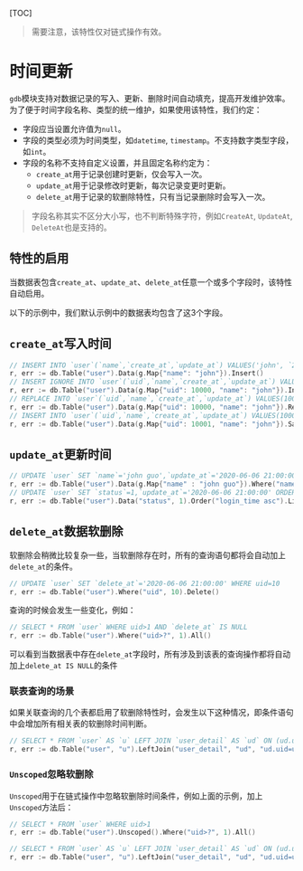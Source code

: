 [TOC]


> 需要注意，该特性仅对链式操作有效。


# 时间更新

`gdb`模块支持对数据记录的写入、更新、删除时间自动填充，提高开发维护效率。为了便于时间字段名称、类型的统一维护，如果使用该特性，我们约定：
- 字段应当设置允许值为`null`。
- 字段的类型必须为时间类型，如`datetime`, `timestamp`。不支持数字类型字段，如`int`。
- 字段的名称不支持自定义设置，并且固定名称约定为：
    - `create_at`用于记录创建时更新，仅会写入一次。
    - `update_at`用于记录修改时更新，每次记录变更时更新。
    - `delete_at`用于记录的软删除特性，只有当记录删除时会写入一次。

> 字段名称其实不区分大小写，也不判断特殊字符，例如`CreateAt`, `UpdateAt`, `DeleteAt`也是支持的。

## 特性的启用

当数据表包含`create_at`、`update_at`、`delete_at`任意一个或多个字段时，该特性自动启用。

以下的示例中，我们默认示例中的数据表均包含了这3个字段。

## `create_at`写入时间

```go
// INSERT INTO `user`(`name`,`create_at`,`update_at`) VALUES('john', `2020-06-06 21:00:00`, `2020-06-06 21:00:00`)
r, err := db.Table("user").Data(g.Map{"name": "john"}).Insert()
// INSERT IGNORE INTO `user`(`uid`,`name`,`create_at`,`update_at`) VALUES(10000,'john', `2020-06-06 21:00:00`, `2020-06-06 21:00:00`)
r, err := db.Table("user").Data(g.Map{"uid": 10000, "name": "john"}).InsertIgnore()
// REPLACE INTO `user`(`uid`,`name`,`create_at`,`update_at`) VALUES(10000,'john', `2020-06-06 21:00:00`, `2020-06-06 21:00:00`)
r, err := db.Table("user").Data(g.Map{"uid": 10000, "name": "john"}).Replace()
// INSERT INTO `user`(`uid`,`name`,`create_at`,`update_at`) VALUES(10001,'john', `2020-06-06 21:00:00`, `2020-06-06 21:00:00`) ON DUPLICATE KEY UPDATE `uid`=VALUES(`uid`),`name`=VALUES(`name`),`update_at`=VALUES(`update_at`)
r, err := db.Table("user").Data(g.Map{"uid": 10001, "name": "john"}).Save()
```

## `update_at`更新时间
```go
// UPDATE `user` SET `name`='john guo',`update_at`='2020-06-06 21:00:00' WHERE name='john'
r, err := db.Table("user").Data(g.Map{"name" : "john guo"}).Where("name", "john").Update()
// UPDATE `user` SET `status`=1,`update_at`='2020-06-06 21:00:00' ORDER BY `login_time` asc LIMIT 10
r, err := db.Table("user").Data("status", 1).Order("login_time asc").Limit(10).Update()
```


## `delete_at`数据软删除

软删除会稍微比较复杂一些，当软删除存在时，所有的查询语句都将会自动加上`delete_at`的条件。
```go
// UPDATE `user` SET `delete_at`='2020-06-06 21:00:00' WHERE uid=10
r, err := db.Table("user").Where("uid", 10).Delete()
```
查询的时候会发生一些变化，例如：
```go
// SELECT * FROM `user` WHERE uid>1 AND `delete_at` IS NULL
r, err := db.Table("user").Where("uid>?", 1).All()
```
可以看到当数据表中存在`delete_at`字段时，所有涉及到该表的查询操作都将自动加上`delete_at IS NULL`的条件

### 联表查询的场景

如果关联查询的几个表都启用了软删除特性时，会发生以下这种情况，即条件语句中会增加所有相关表的软删除时间判断。

```go
// SELECT * FROM `user` AS `u` LEFT JOIN `user_detail` AS `ud` ON (ud.uid=u.uid) WHERE u.uid=10 AND `u`.`delete_at` IS NULL AND `ud`.`deleteat` IS NULL LIMIT 1
r, err := db.Table("user", "u").LeftJoin("user_detail", "ud", "ud.uid=u.uid").Where("u.uid", 10).One()
```

### `Unscoped`忽略软删除

`Unscoped`用于在链式操作中忽略软删除时间条件，例如上面的示例，加上`Unscoped`方法后：

```go
// SELECT * FROM `user` WHERE uid>1
r, err := db.Table("user").Unscoped().Where("uid>?", 1).All()

// SELECT * FROM `user` AS `u` LEFT JOIN `user_detail` AS `ud` ON (ud.uid=u.uid) WHERE u.uid=10 LIMIT 1
r, err := db.Table("user", "u").LeftJoin("user_detail", "ud", "ud.uid=u.uid").Where("u.uid", 10).Unscoped().One()
```



